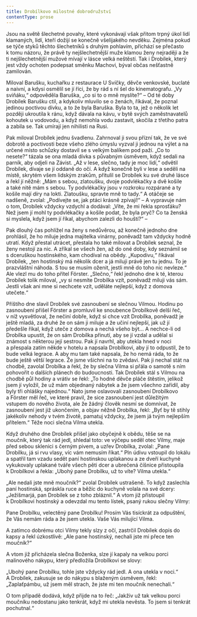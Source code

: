 ```yaml
---
title: Drobílkovo milostné dobrodružství
contentType: prose
---
```


Jsou na světě šlechetné povahy, které vykonávají však přitom trpný úkol lidí klamaných, lidí, kteří dožijí se konečně všelijakého nevděku. Zejména pokud se týče styků těchto šlechetníků s druhým pohlavím, přichází se přečasto k tomu názoru, že právě ty nejšlechetnější muže klamou ženy nejraději a že ti nejšlechetnější mužové mívají v lásce velká neštěstí. Tak i Drobílek, který jest vždy ochoten podepsat směnku Machovi, býval občas nešťastně zamilován.

Miloval Barušku, kuchařku z restaurace U Svíčky, děvče venkovské, buclaté a naivní, a kdysi osmělil se jí říci, že by rád s ní šel do kinematografu. „Vy sviňáku,“ odpověděla Baruška, „co si to o mně myslíte?“ – Od té doby Drobílek Barušku ctil, a kdykoliv mluvilo se o ženách, říkával, že poznal jedinou poctivou dívku, a to že byla Baruška. Byla to ta, jež o několik let později ukroutila k ránu, když dávala na kávu, v bytě svých zaměstnavatelů kohoutek u vodovodu, a když nemohla vodu zastavit, skočila z třetího patra a zabila se. Tak umírají jen nihilisti na Rusi.

Pak miloval Drobílek jednu švadlenu. Zahrnoval ji svou přízní tak, že ve své dobrotě a poctivosti beze všeho zlého úmyslu vyzval ji jednou na výlet a na určené místo schůzky dostavil se s velkým balíkem pod paží. „Co to nesete?“ tázala se ona mladá dívka s půvabným úsměvem, když sedali na parník, aby odjeli na Závist. „Až v lese, slečno, tady je moc lidí,“ odvětil Drobílek, dívaje se jí oddaně do očí. A když konečně byli v lese a seděli na místě, skrytém všem lidským zrakům, přitulil se Drobílek ku své druhé lásce a řekl jí něžně: „Mám s sebou, zlatoušku, dvoje podvlékačky a dvě košile a také nitě mám s sebou. Ty podvlékačky jsou v rozkroku rozpárané a ty košile mají díry na lokti. Zlatoušku, spravte mně to tady.“ A otáčeje se nadšeně, zvolal: „Podívejte se, jak ptáci krásně zpívají!“ – A vypravuje nám o tom, Drobílek vždycky vzdychl a dodával: „Víte, že mi řekla sprosťáku? Než jsem jí mohl ty podvlékačky a košile podat, že byla pryč? Co ta ženská si myslela, když jsem jí říkal, abychom zalezli do houští?“ –

Pak dlouhý čas pohlížel na ženy s nedůvěrou, až konečně jednoho dne prohlásil, že ho miluje jedna majitelka vinárny, poněvadž tam vždycky hodně utratí. Když přestal utrácet, přestala ho také milovat a Drobílek seznal, že ženy nestojí za nic. A zříkal se všech žen, až do oné doby, kdy seznámil se s dceruškou hostinského, kam chodíval na obědy. „Kupodivu,“ říkával Drobílek, „ten hostinský má několik dcer a já miluji právě jen tu jednu. To je prazvláštní náhoda. S tou se musím oženit, jestli mně do toho nic nevleze.“ Ale vlezl mu do toho přítel Förster. „Slečno,“ řekl jednoho dne k té, kterou Drobílek tolik miloval, „vy si nesmíte Drobílka vzít, poněvadž miluji vás sám. Jestli však ani mne si nechcete vzít, uděláte nejlepší, když z domova utečete.“

Příštího dne slavil Drobílek své zasnoubení se slečnou Vilmou. Hodinu po zasnoubení přišel Förster a promluvil ke snoubence Drobílkově delší řeč, v níž vysvětloval, že nečiní dobře, když si chce vzít Drobílka, poněvadž je ještě mladá, za druhé že on sám ji miluje a že učiní nejlepší, jak už jí předešle říkal, když uteče z domova a nechá všeho být… A nechce-li od Drobílka upustit, že on sám Drobílka přinutí, aby se jí vzdal a udělal si známost s některou její sestrou. Pak jí navrhl, aby utekla hned v noci a přespala zatím někde v hotelu a napsala Drobílkovi, aby jí to odpustil, že to bude velká legrace. A aby mu tam také napsala, že ho nemá ráda, to že bude ještě větší legrace. Že jsme všichni na to zvědavi. Pak ji nechal stát na chodbě, zavolal Drobílka a řekl, že by slečna Vilma si přála o samotě s ním pohovořit o dalších plánech do budoucnosti. Tak Drobílek stál s Vilmou na chodbě půl hodiny a vrátiv se řekl: „To hodné děvče pláče štěstím, jelikož jsem jí vyložil, že už mám objednaný nábytek a že jsem všechno zařídil, aby byly tři ohlášky najednou.“ Nato jsme oslavovali zasnoubení Drobílkovo a Förster měl řeč, ve které pravil, že sice zasnoubení jest důležitým vstupem do nového života, ale že žádný člověk nesmí se domnívat, že zasnoubení jest již ukončením, a objav něžně Drobílka, řekl: „Byť by tě stihly jakékoliv nehody v tvém životě, pamatuj vždycky, že jsem já tvým nejlepším přítelem.“ Téže noci slečna Vilma utekla.

Když druhého dne Drobílek přišel jako obyčejně k obědu, těše se na moučník, který tak rád jedl, shledal toto: ve výčepu seděl otec Vilmy, maje před sebou sklenici s černým pivem, a uzřev Drobílka, zvolal: „Pane Drobílku, já si rvu vlasy, víc vám nemusím říkat.“ Pln údivu vstoupil do lokálu a spatřil tam vzadu sedět paní hostinskou uplakanou a ze dveří kuchyně vykukovaly uplakané tváře všech pěti dcer a ubrečená číšnice přistoupila k Drobílkovi a řekla: „Ubohý pane Drobílku, už to víte? Vilma utekla.“

„Ale nedali jste mně moučník?“ zvolal Drobílek ustrašeně. To když zaslechla paní hostinská, spráskla ruce a běžíc do kuchyně volala na své dcery: „Ježíšmarjá, pan Drobílek se z toho zbláznil.“ A vtom již přistoupil k Drobílkovi hostinský a odevzdal mu tento lístek, psaný rukou slečny Vilmy:

Pane Drobílku, velectěný pane Drobílku! Prosím Vás tisíckrát za odpuštění, že Vás nemám ráda a že jsem utekla. Vaše Vás milující Vilma.

A zatímco dobrému otci Vilmy tekly slzy z očí, zastrčil Drobílek dopis do kapsy a řekl úzkostlivě: „Ale pane hostinský, nechali jste mi přece ten moučník?“

A vtom již přicházela slečna Boženka, slze jí kapaly na velkou porci malinového nákypu, který předložila Drobílkovi se slovy:

„Ubohý pane Drobílku, tohle jste vždycky rád jedl. A ona utekla v noci.“ A Drobílek, zakusuje se do nákypu s blaženým úsměvem, řekl: „Zaplaťpámbu, už jsem měl strach, že jste mi ten moučník nenechali.“

O tom případě dodává, když přijde na to řeč: „Jakživ už tak velkou porci moučníku nedostanu jako tenkrát, když mi utekla nevěsta. To jsem si tenkrát pochutnal.“
